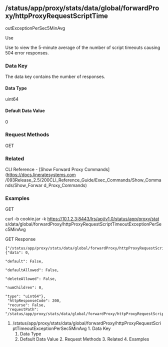 ## /status/app/proxy/stats/data/global/forwardProxy/httpProxyRequestScriptTime
outExceptionPerSec5MinAvg

Use

Use to view the 5-minute average of the number of script timeouts causing 504
error responses.

### Data Key

The data key contains the number of responses.

#### Data Type

uint64

#### Default Data Value

0

### Request Methods

GET

### Related

CLI Reference - [Show Forward Proxy Commands](https://docs.lineratesystems.com
/093Release_2.5/200CLI_Reference_Guide/Exec_Commands/Show_Commands/Show_Forwar
d_Proxy_Commands)

### Examples

GET

curl -b cookie.jar -k https://10.1.2.3:8443/lrs/api/v1.0/status/app/proxy/stat
s/data/global/forwardProxy/httpProxyRequestScriptTimeoutExceptionPerSec5MinAvg

GET Response

    
    {"/status/app/proxy/stats/data/global/forwardProxy/httpProxyRequestScriptTimeoutExceptionPerSec5MinAvg": {"data": 0,
                                                                                                               "default": False,
                                                                                                               "defaultAllowed": False,
                                                                                                               "deleteAllowed": False,
                                                                                                               "numChildren": 0,
                                                                                                               "type": "uint64"},
     "httpResponseCode": 200,
     "recurse": False,
     "requestPath": "/status/app/proxy/stats/data/global/forwardProxy/httpProxyRequestScriptTimeoutExceptionPerSec5MinAvg"}
    

  1. /status/app/proxy/stats/data/global/forwardProxy/httpProxyRequestScriptTimeoutExceptionPerSec5MinAvg
    1. Data Key
      1. Data Type
      2. Default Data Value
    2. Request Methods
    3. Related
    4. Examples

